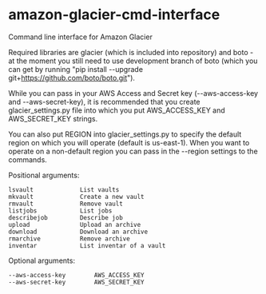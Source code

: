 amazon-glacier-cmd-interface
============================

Command line interface for Amazon Glacier  

Required libraries are glacier (which is included into repository) and boto - at the moment you still need to use development branch of boto (which you can get by running "pip install --upgrade git+https://github.com/boto/boto.git").  

While you can pass in your AWS Access and Secret key (--aws-access-key and --aws-secret-key), it is recommended that you create glacier_settings.py file into which you put AWS_ACCESS_KEY and AWS_SECRET_KEY strings.  

You can also put REGION into glacier_settings.py to specify the default region on which you will operate (default is us-east-1). When you want to operate on a non-default region you can pass in the --region settings to the commands.  
 
Positional arguments:  

	lsvault				List vaults  
	mkvault				Create a new vault  
	rmvault				Remove vault  
	listjobs			List jobs  
	describejob			Describe job  
	upload				Upload an archive  
	download			Download an archive  
	rmarchive			Remove archive  
	inventar			List inventar of a vault  
  
Optional arguments:  
  
	--aws-access-key 		AWS_ACCESS_KEY  
	--aws-secret-key 		AWS_SECRET_KEY  
